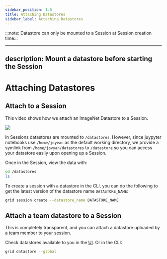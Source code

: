 ```yaml
---
sidebar_position: 1.5
title: Attaching Datastores
sidebar_label: Attaching Datastores
---
```


:::note: Datastore can only be mounted to a Session at Session creation time:::

---
description: Mount a datastore before starting the Session
---

# Attaching Datastores

## Attach to a Session

This video shows how we attach an ImageNet Datastore to a Session.

![](/images/datastores/attach_datastore_to_session.gif)

In Sessions datastores are mounted to `/datastores`. 
However, since juypyter notebooks use `/home/joyvan` as the default working directory, 
we provide a symlink from `/home/jovyan/datastores` to `/datastore` so you can access your datastore easily upon 
opening up a Session.


Once in the Session, view the data with:

```bash
cd /datastores
ls
```

To create a session with a datastore in the CLI, you can do the following to get the latest version of the
datastore name `DATASTORE_NAME`:

```bash
grid session create --datastore_name DATASTORE_NAME
```

## Attach a team datastore to a Session

This is completely transparent, and you can attach a datastore uploaded by a team member to your session.

Check datastores available to you in the [UI](https://platform.grid.ai/#/datastores). Or in the CLI: 

```bash
grid datastore --global
```
